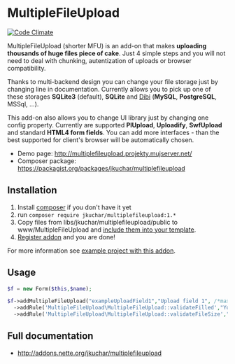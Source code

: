MultipleFileUpload
==================

[![Code Climate](https://codeclimate.com/github/jkuchar/MultipleFileUpload/badges/gpa.svg)](https://codeclimate.com/github/jkuchar/MultipleFileUpload)


MultipleFileUpload (shorter MFU) is an add-on that makes **uploading thousands of huge files piece of cake**. Just 4 simple steps and you will not need to deal with chunking, autentization of uploads or browser compatibility.

Thanks to multi-backend design you can change your file storage just by changing line in documentation. Currently allows you to pick up one of these storages **SQLite3** (default), **SQLite** and [Dibi](http://dibiphp.com/) (**MySQL**, **PostgreSQL**, MSSql, ...).

This add-on also allows you to change UI library just by changing one config property. Currently are supported **PlUpload**, **Uploadify**, **SwfUpload** and standard **HTML4 form fields**. You can add more interfaces - than the best supported for client's browser will be automatically chosen.


- Demo page: http://multiplefileupload.projekty.mujserver.net/
- Composer package: https://packagist.org/packages/jkuchar/multiplefileupload

Installation
------------
1. Install [composer](https://getcomposer.org/download/) if you don't have it yet
2. run `composer require jkuchar/multiplefileupload:1.*`
3. Copy files from libs/jkuchar/multiplefileupload/public to www/MultipleFileUpload and [include them into your template](https://github.com/jkuchar/MultipleFileUpload-example/blob/a80f234740d32dac038e105e9bc6742f52adc841/app/templates/%40layout.latte#L33).
4. [Register addon](https://github.com/jkuchar/MultipleFileUpload-example/blob/edb0a960dea344b4b1790cfc9b30f7ecdfbd9d1c/app/bootstrap.php#L31) and you are done!

For more information see [example project with this addon](https://github.com/jkuchar/MultipleFileUpload-example).


Usage
-----
```php
$f = new Form($this,$name);

$f->addMultipleFileUpload("exampleUploadField1","Upload field 1", /*max num. of files*/ 20)
  ->addRule('MultipleFileUpload\MultipleFileUpload::validateFilled',"You must upload at least one file")
  ->addRule('MultipleFileUpload\MultipleFileUpload::validateFileSize',"Files you've selected are too big.", 1024); //kB
```



Full documentation
------------------
- http://addons.nette.org/jkuchar/multiplefileupload
